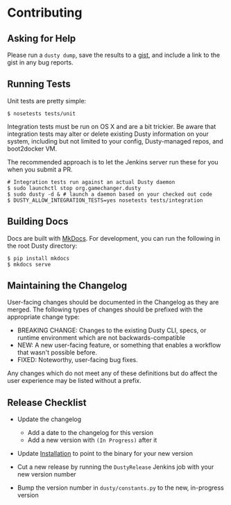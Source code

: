 # Contributing

## Asking for Help

Please run a `dusty dump`, save the results to a [gist](https://gist.github.com/),
and include a link to the gist in any bug reports.

## Running Tests

Unit tests are pretty simple:

```
$ nosetests tests/unit
```

Integration tests must be run on OS X and are a bit trickier. Be aware
that integration tests may alter or delete existing Dusty information
on your system, including but not limited to your config, Dusty-managed
repos, and boot2docker VM.

The recommended approach is to let the Jenkins server run these for you
when you submit a PR.

```
# Integration tests run against an actual Dusty daemon
$ sudo launchctl stop org.gamechanger.dusty
$ sudo dusty -d & # launch a daemon based on your checked out code
$ DUSTY_ALLOW_INTEGRATION_TESTS=yes nosetests tests/integration
```

## Building Docs

Docs are built with [MkDocs](http://www.mkdocs.org/). For development, you can
run the following in the root Dusty directory:
```
$ pip install mkdocs
$ mkdocs serve
```

## Maintaining the Changelog

User-facing changes should be documented in the Changelog as they are merged. The following
types of changes should be prefixed with the appropriate change type:

* BREAKING CHANGE: Changes to the existing Dusty CLI, specs, or runtime environment which are not backwards-compatible
* NEW: A new user-facing feature, or something that enables a workflow that wasn't possible before.
* FIXED: Noteworthy, user-facing bug fixes.

Any changes which do not meet any of these definitions but do affect the user experience
may be listed without a prefix.

## Release Checklist

* Update the changelog
    * Add a date to the changelog for this version
    * Add a new version with `(In Progress)` after it

* Update [Installation](installation.md) to point to the binary for your new version

* Cut a new release by running the `DustyRelease` Jenkins job with your new version number

* Bump the version number in `dusty/constants.py` to the new, in-progress version
